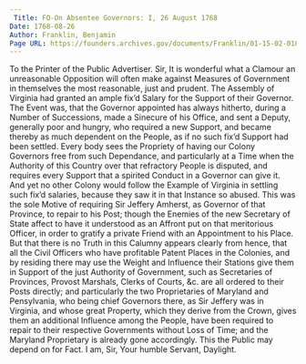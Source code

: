 ```yaml
---
 Title: FO-On Absentee Governors: I, 26 August 1768
Date: 1768-08-26
Author: Franklin, Benjamin
Page URL: https://founders.archives.gov/documents/Franklin/01-15-02-0108
---
```


To the Printer of the Public Advertiser.
Sir,
It is wonderful what a Clamour an unreasonable Opposition will often make against Measures of Government in themselves the most reasonable, just and prudent. The Assembly of Virginia had granted an ample fix’d Salary for the Support of their Governor. The Event was, that the Governor appointed has always hitherto, during a Number of Successions, made a Sinecure of his Office, and sent a Deputy, generally poor and hungry, who required a new Support, and became thereby as much dependent on the People, as if no such fix’d Support had been settled. Every body sees the Propriety of having our Colony Governors free from such Dependance, and particularly at a Time when the Authority of this Country over that refractory People is disputed, and requires every Support that a spirited Conduct in a Governor can give it. And yet no other Colony would follow the Example of Virginia in settling such fix’d salaries, because they saw it in that Instance so abused. This was the sole Motive of requiring Sir Jeffery Amherst, as Governor of that Province, to repair to his Post; though the Enemies of the new Secretary of State affect to have it understood as an Affront put on that meritorious Officer, in order to gratify a private Friend with an Appointment to his Place. But that there is no Truth in this Calumny appears clearly from hence, that all the Civil Officers who have profitable Patent Places in the Colonies, and by residing there may use the Weight and Influence their Stations give them in Support of the just Authority of Government, such as Secretaries of Provinces, Provost Marshals, Clerks of Courts, &c. are all ordered to their Posts directly; and particularly the two Proprietaries of Maryland and Pensylvania, who being chief Governors there, as Sir Jeffery was in Virginia, and whose great Property, which they derive from the Crown, gives them an additional Influence among the People, have been required to repair to their respective Governments without Loss of Time; and the Maryland Proprietary is already gone accordingly. This the Public may depend on for Fact. I am, Sir, Your humble Servant,
Daylight.

